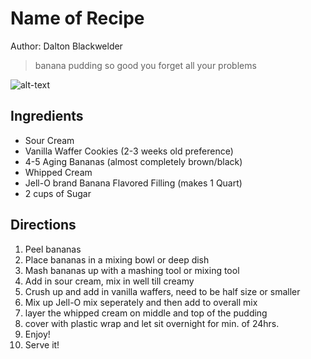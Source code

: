 # Name of Recipe

Author: Dalton Blackwelder

> banana pudding so good you forget all your problems

![alt-text](images/sample.png)

<!-- If your image is too big, you can use HTML -->
<!-- <img src="images/sample.png" width=250> -->

## Ingredients

- Sour Cream
- Vanilla Waffer Cookies (2-3 weeks old preference)
- 4-5 Aging Bananas (almost completely brown/black)
- Whipped Cream
- Jell-O brand Banana Flavored Filling (makes 1 Quart)
- 2 cups of Sugar

## Directions

1. Peel bananas
2. Place bananas in a mixing bowl or deep dish
3. Mash bananas up with a mashing tool or mixing tool
4. Add in sour cream, mix in well till creamy
5. Crush up and add in vanilla waffers, need to be half size or smaller
6. Mix up Jell-O mix seperately and then add to overall mix
7. layer the whipped cream on middle and top of the pudding
8. cover with plastic wrap and let sit overnight for min. of 24hrs.
9. Enjoy!
10. Serve it!


